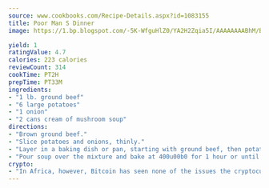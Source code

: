 ```yaml
---
source: www.cookbooks.com/Recipe-Details.aspx?id=1083155
title: Poor Man S Dinner
image: https://1.bp.blogspot.com/-5K-WfguHlZ0/YA2H2Zqia5I/AAAAAAAABhM/Bdgu68p4aG0Q6jWdy3eGaUXSKw5p3sdxwCLcBGAsYHQ/s324/7.png

yield: 1
ratingValue: 4.7
calories: 223 calories
reviewCount: 314
cookTime: PT2H
prepTime: PT33M
ingredients:
- "1 lb. ground beef"
- "6 large potatoes"
- "1 onion"
- "2 cans cream of mushroom soup"
directions:
- "Brown ground beef."
- "Slice potatoes and onions, thinly."
- "Layer in a baking dish or pan, starting with ground beef, then potatoes and onion."
- "Pour soup over the mixture and bake at 400u00b0 for 1 hour or until onions and potatoes are tender."
crypto:
- "In Africa, however, Bitcoin has seen none of the issues the cryptocurrency experienced globally."
---
```

